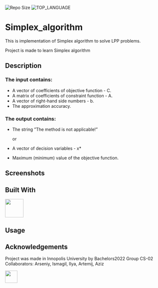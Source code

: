 ![Repo Size](https://img.shields.io/github/languages/code-size/Kartofanych/android-todo-app-MVVM.svg?style=for-the-badge) ![TOP_LANGUAGE](https://img.shields.io/github/languages/top/Kartofanych/Simplex_algorithm.svg?style=for-the-badge) 
    
# Simplex_algorithm
This is implementation of Simplex algorithm to solve LPP problems.

Project is made to learn Simplex algorithm

## Description

### The input contains:

- A vector of coefficients of objective function - C.
- A matrix of coefficients of constraint function - A.
- A vector of right-hand side numbers - b.
- The approximation accuracy.

### The output contains:

- The string ”The method is not applicable!”

  or

- A vector of decision variables - x*
- Maximum (minimum) value of the objective function.


## Screenshots


## Built With

<a href="https://www.java.com/ru/"><img src="https://i.pinimg.com/originals/6f/b2/46/6fb2464f755e26b303e49d4699df2d8f.png" height="60px" width="60px" /></a>

## Usage


## Acknowledgements

Project was made in Innopolis University by Bachelors2022 Group CS-02
Collaborators: Arseniy, Ismagil, Ilya, Artemij, Aziz

<a href="https://t.me/Tyw_0"><img src="https://img.shields.io/static/v1?message=Telegram&logo=telegram&label=&color=2CA5E0&logoColor=white&labelColor=&style=for-the-badge" height="40px" /></a>

